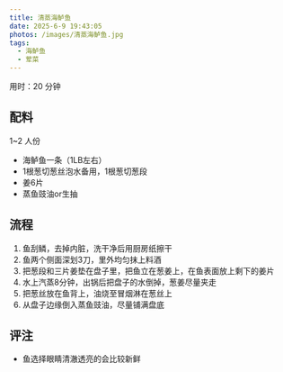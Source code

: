 ```yaml
---
title: 清蒸海鲈鱼
date: 2025-6-9 19:43:05
photos: /images/清蒸海鲈鱼.jpg
tags:
  - 海鲈鱼
  - 荤菜
---
```


用时：20 分钟

## 配料

1~2 人份

- 海鲈鱼一条（1LB左右）
- 1根葱切葱丝泡水备用，1根葱切葱段
- 姜6片
- 蒸鱼豉油or生抽

<!--more-->

## 流程

1. 鱼刮鳞，去掉内脏，洗干净后用厨房纸擦干
2. 鱼两个侧面深划3刀，里外均匀抹上料酒
3. 把葱段和三片姜垫在盘子里，把鱼立在葱姜上，在鱼表面放上剩下的姜片
4. 水上汽蒸8分钟，出锅后把盘子的水倒掉，葱姜尽量夹走
5. 把葱丝放在鱼背上，油烧至冒烟淋在葱丝上
6. 从盘子边缘倒入蒸鱼豉油，尽量铺满盘底

## 评注

- 鱼选择眼睛清澈透亮的会比较新鲜